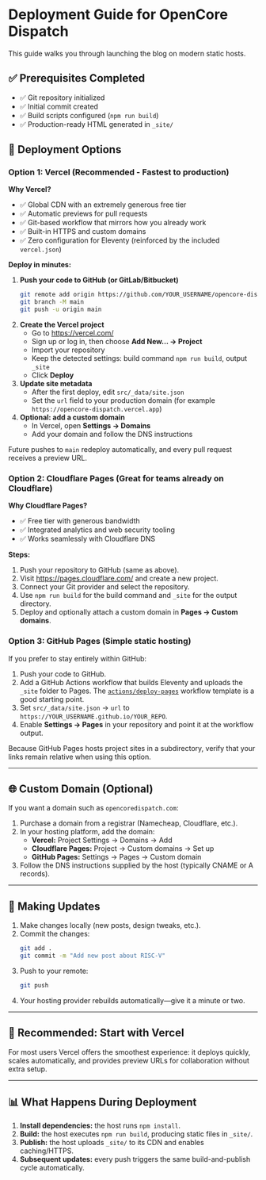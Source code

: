 # Deployment Guide for OpenCore Dispatch

This guide walks you through launching the blog on modern static hosts.

## ✅ Prerequisites Completed

- ✅ Git repository initialized
- ✅ Initial commit created
- ✅ Build scripts configured (`npm run build`)
- ✅ Production-ready HTML generated in `_site/`

## 🚀 Deployment Options

### Option 1: Vercel (Recommended - Fastest to production)

**Why Vercel?**
- ✅ Global CDN with an extremely generous free tier
- ✅ Automatic previews for pull requests
- ✅ Git-based workflow that mirrors how you already work
- ✅ Built-in HTTPS and custom domains
- ✅ Zero configuration for Eleventy (reinforced by the included `vercel.json`)

**Deploy in minutes:**

1. **Push your code to GitHub (or GitLab/Bitbucket)**
   ```bash
   git remote add origin https://github.com/YOUR_USERNAME/opencore-dispatch.git
   git branch -M main
   git push -u origin main
   ```
2. **Create the Vercel project**
   - Go to https://vercel.com/
   - Sign up or log in, then choose **Add New… → Project**
   - Import your repository
   - Keep the detected settings: build command `npm run build`, output `_site`
   - Click **Deploy**
3. **Update site metadata**
   - After the first deploy, edit `src/_data/site.json`
   - Set the `url` field to your production domain (for example `https://opencore-dispatch.vercel.app`)
4. **Optional: add a custom domain**
   - In Vercel, open **Settings → Domains**
   - Add your domain and follow the DNS instructions

Future pushes to `main` redeploy automatically, and every pull request receives a preview URL.

### Option 2: Cloudflare Pages (Great for teams already on Cloudflare)

**Why Cloudflare Pages?**
- ✅ Free tier with generous bandwidth
- ✅ Integrated analytics and web security tooling
- ✅ Works seamlessly with Cloudflare DNS

**Steps:**

1. Push your repository to GitHub (same as above).
2. Visit https://pages.cloudflare.com/ and create a new project.
3. Connect your Git provider and select the repository.
4. Use `npm run build` for the build command and `_site` for the output directory.
5. Deploy and optionally attach a custom domain in **Pages → Custom domains**.

### Option 3: GitHub Pages (Simple static hosting)

If you prefer to stay entirely within GitHub:

1. Push your code to GitHub.
2. Add a GitHub Actions workflow that builds Eleventy and uploads the `_site` folder to Pages. The [`actions/deploy-pages`](https://github.com/actions/deploy-pages) workflow template is a good starting point.
3. Set `src/_data/site.json` → `url` to `https://YOUR_USERNAME.github.io/YOUR_REPO`.
4. Enable **Settings → Pages** in your repository and point it at the workflow output.

Because GitHub Pages hosts project sites in a subdirectory, verify that your links remain relative when using this option.

---

## 🌐 Custom Domain (Optional)

If you want a domain such as `opencoredispatch.com`:

1. Purchase a domain from a registrar (Namecheap, Cloudflare, etc.).
2. In your hosting platform, add the domain:
   - **Vercel:** Project Settings → Domains → Add
   - **Cloudflare Pages:** Project → Custom domains → Set up
   - **GitHub Pages:** Settings → Pages → Custom domain
3. Follow the DNS instructions supplied by the host (typically CNAME or A records).

---

## 📝 Making Updates

1. Make changes locally (new posts, design tweaks, etc.).
2. Commit the changes:
   ```bash
   git add .
   git commit -m "Add new post about RISC-V"
   ```
3. Push to your remote:
   ```bash
   git push
   ```
4. Your hosting provider rebuilds automatically—give it a minute or two.

---

## 🎯 Recommended: Start with Vercel

For most users Vercel offers the smoothest experience: it deploys quickly, scales automatically, and provides preview URLs for collaboration without extra setup.

---

## 📊 What Happens During Deployment

1. **Install dependencies:** the host runs `npm install`.
2. **Build:** the host executes `npm run build`, producing static files in `_site/`.
3. **Publish:** the host uploads `_site/` to its CDN and enables caching/HTTPS.
4. **Subsequent updates:** every push triggers the same build-and-publish cycle automatically.

